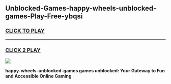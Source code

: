 
## Unblocked-Games-happy-wheels-unblocked-games-Play-Free-ybqsi
<h3>
<a href="https://premium76.site?title=happy-wheels-unblocked-games&ref=10A">CLICK TO PLAY</a></h3>
<hr>

<h3>
<a href="https://premium76.site?title=happy-wheels-unblocked-games&ref=10A">CLICK 2 PLAY</a>
  
</h3>

<a href="https://premium76.site?title=happy-wheels-unblocked-games&ref=10A"><img src="https://clearcache.store/games.png"></a>


**happy-wheels-unblocked-games games unblocked: Your Gateway to Fun and Accessible Online Gaming**
